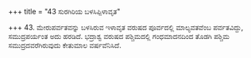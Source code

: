 +++
title = "43 ಸುರಗಿರಿಯ ಬಳಸಿಪ್ಪಿಳಾವೃತ"

+++
43. ಮೇರುಪರ್ವತವನ್ನು ಬಳಸಿರುವ ಇಳಾವೃತ ವರುಷದ ಪೂರ್ವದಲ್ಲಿ ಮಾಲ್ಯವತವೆಂಬ ಪರ್ವತವಿದ್ದು, ಸಮುದ್ರಪರ್ಯಂತ ಅದು ಹರಡಿದೆ. ಭದ್ರಾಶ್ವ ವರುಷದ ಪಶ್ಚಿಮದಲ್ಲಿ ಗಂಧಮಾದನದಿಂದ ತೊಡಗಿ ಪಶ್ಚಿಮ ಸಮುದ್ರದವರೆಗಿರುವುದು ಕೇತುಮಾಲ ವರ್ಷವೆನಿಸಿದೆ.